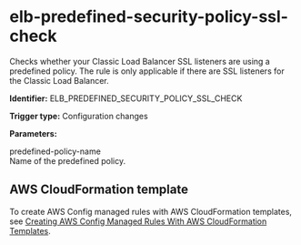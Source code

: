 # elb\-predefined\-security\-policy\-ssl\-check<a name="elb-predefined-security-policy-ssl-check"></a>

Checks whether your Classic Load Balancer SSL listeners are using a predefined policy\. The rule is only applicable if there are SSL listeners for the Classic Load Balancer\. 

**Identifier:** ELB\_PREDEFINED\_SECURITY\_POLICY\_SSL\_CHECK

**Trigger type:** Configuration changes

**Parameters:**

predefined\-policy\-name  
Name of the predefined policy\.

## AWS CloudFormation template<a name="w4aac13c29c17d147c13"></a>

To create AWS Config managed rules with AWS CloudFormation templates, see [Creating AWS Config Managed Rules With AWS CloudFormation Templates](aws-config-managed-rules-cloudformation-templates.md)\.